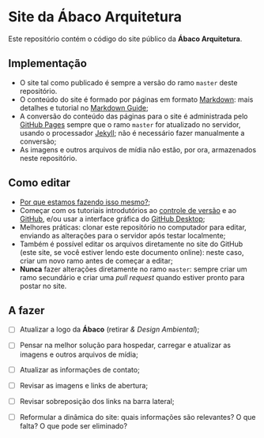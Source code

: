 # Site da Ábaco Arquitetura

Este repositório contém o código do site público da **Ábaco
Arquitetura**.

## Implementação

- O site tal como publicado é sempre a versão do ramo `master` deste
  repositório.
- O conteúdo do site é formado por páginas em formato
  [Markdown](https://daringfireball.net/projects/markdown/): mais
  detalhes e tutorial no [Markdown
  Guide](https://www.markdownguide.org/);
- A conversão do conteúdo das páginas para o site é administrada pelo
  [GitHub Pages](https://pages.github.com/) sempre que o ramo `master` for
  atualizado no servidor, usando o processador [Jekyll](https://jekyllrb.com);
  não é necessário fazer manualmente a conversão;
- As imagens e outros arquivos de mídia não estão, por ora, armazenados
  neste repositório.

## Como editar

- [Por que estamos fazendo isso
  mesmo?](https://blog.8bitbuddhism.com/2017/06/03/managing-your-writing-with-version-control-software/);
- Começar com os tutoriais introdutórios ao
  [controle de versão](https://medium.com/vtex-lab/git-para-designers-13fefc637c24)
  e ao
  [GitHub](https://www.howtogeek.com/438252/how-writers-can-use-github-to-store-their-work/),
  e/ou usar a interface gráfica do
  [GitHub Desktop](https://help.github.com/en/desktop/getting-started-with-github-desktop);
- Melhores práticas: clonar este repositório no computador para editar,
  enviando as alterações para o servidor após testar localmente;
- Também é possível editar os arquivos diretamente no site do GitHub
  (este site, se você estiver lendo este documento online): neste caso,
  criar um novo ramo antes de começar a editar;
- **Nunca** fazer alterações diretamente no ramo `master`: sempre criar
  um ramo secundário e criar uma *pull request* quando estiver pronto para
  postar no site.

## A fazer

- [ ] Atualizar a logo da **Ábaco** (retirar *& Design Ambiental*);
- [ ] Pensar na melhor solução para hospedar, carregar e atualizar as
  imagens e outros arquivos de mídia;
- [ ] Atualizar as informações de contato;
- [ ] Revisar as imagens e links de abertura;
- [ ] Revisar sobreposição dos links na barra lateral;
- [ ] Reformular a dinâmica do site: quais informações são relevantes? O
  que falta? O que pode ser eliminado?

